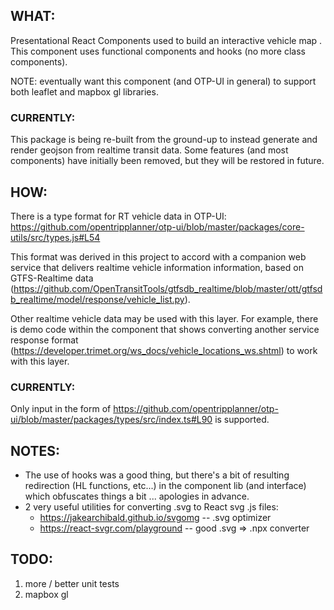 ## WHAT:

Presentational React Components used to build an interactive vehicle map .
This component uses functional components and hooks (no more class components).

NOTE: eventually want this component (and OTP-UI in general) to support both leaflet and
mapbox gl libraries.

### CURRENTLY:

This package is being re-built from the ground-up to instead generate and render geojson from realtime transit data. Some features (and most components) have initially been removed, but they will be restored in future.

## HOW:

There is a type format for RT vehicle data in OTP-UI:
https://github.com/opentripplanner/otp-ui/blob/master/packages/core-utils/src/types.js#L54

This format was derived in this project to accord with a companion web service that delivers
realtime vehicle information information, based on GTFS-Realtime data
(https://github.com/OpenTransitTools/gtfsdb_realtime/blob/master/ott/gtfsdb_realtime/model/response/vehicle_list.py).

Other realtime vehicle data may be used with this layer. For example, there is demo code within the component that
shows converting another service response format (https://developer.trimet.org/ws_docs/vehicle_locations_ws.shtml)
to work with this layer.

### CURRENTLY:

Only input in the form of https://github.com/opentripplanner/otp-ui/blob/master/packages/types/src/index.ts#L90 is supported.

## NOTES:

- The use of hooks was a good thing, but there's a bit of resulting redirection (HL functions, etc...)
  in the component lib (and interface) which obfuscates things a bit ... apologies in advance.
- 2 very useful utilities for converting .svg to React svg .js files:
  - https://jakearchibald.github.io/svgomg -- .svg optimizer
  - https://react-svgr.com/playground -- good .svg => .npx converter

## TODO:

1.  more / better unit tests
1.  mapbox gl
    <!-- Updated for semantic release trigger -->
